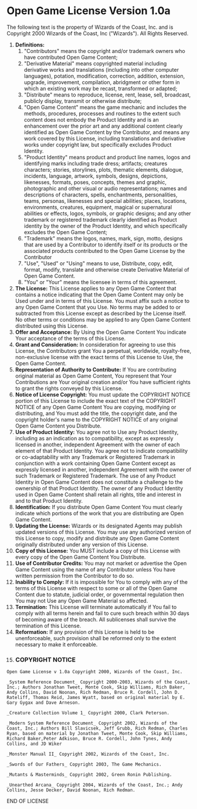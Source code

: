 # Open Game License Version 1.0a

The following text is the property of Wizards of the Coast, Inc. and is Copyright 2000 Wizards of the Coast, Inc ("Wizards"). All Rights Reserved.

1.  **Definitions:**
    1.  "Contributors" means the copyright and/or trademark owners who have contributed Open Game Content;
    2.  "Derivative Material" means copyrighted material including derivative works and translations (including into other computer languages), potation, modification, correction, addition, extension, upgrade, improvement, compilation, abridgment or other form in which an existing work may be recast, transformed or adapted;
    3.  "Distribute" means to reproduce, license, rent, lease, sell, broadcast, publicly display, transmit or otherwise distribute;
    4.  "Open Game Content" means the game mechanic and includes the methods, procedures, processes and routines to the extent such content does not embody the Product Identity and is an enhancement over the prior art and any additional content clearly identified as Open Game Content by the Contributor, and means any work covered by this License, including translations and derivative works under copyright law, but specifically excludes Product Identity.
    5.  "Product Identity" means product and product line names, logos and identifying marks including trade dress; artifacts; creatures characters; stories, storylines, plots, thematic elements, dialogue, incidents, language, artwork, symbols, designs, depictions, likenesses, formats, poses, concepts, themes and graphic, photographic and other visual or audio representations; names and descriptions of characters, spells, enchantments, personalities, teams, personas, likenesses and special abilities; places, locations, environments, creatures, equipment, magical or supernatural abilities or effects, logos, symbols, or graphic designs; and any other trademark or registered trademark clearly identified as Product identity by the owner of the Product Identity, and which specifically excludes the Open Game Content;
    6.  "Trademark" means the logos, names, mark, sign, motto, designs that are used by a Contributor to identify itself or its products or the associated products contributed to the Open Game License by the Contributor
    7.  "Use", "Used" or "Using" means to use, Distribute, copy, edit, format, modify, translate and otherwise create Derivative Material of Open Game Content.
    8.  "You" or "Your" means the licensee in terms of this agreement.
2.  **The License:** This License applies to any Open Game Content that contains a notice indicating that the Open Game Content may only be Used under and in terms of this License. You must affix such a notice to any Open Game Content that you Use. No terms may be added to or subtracted from this License except as described by the License itself. No other terms or conditions may be applied to any Open Game Content distributed using this License.
3.  **Offer and Acceptance:** By Using the Open Game Content You indicate Your acceptance of the terms of this License.
4.  **Grant and Consideration:** In consideration for agreeing to use this License, the Contributors grant You a perpetual, worldwide, royalty-free, non-exclusive license with the exact terms of this License to Use, the Open Game Content.
5.  **Representation of Authority to Contribute:** If You are contributing original material as Open Game Content, You represent that Your Contributions are Your original creation and/or You have sufficient rights to grant the rights conveyed by this License.
6.  **Notice of License Copyright:** You must update the COPYRIGHT NOTICE portion of this License to include the exact text of the COPYRIGHT NOTICE of any Open Game Content You are copying, modifying or distributing, and You must add the title, the copyright date, and the copyright holder's name to the COPYRIGHT NOTICE of any original Open Game Content you Distribute.
7.  **Use of Product Identity:** You agree not to Use any Product Identity, including as an indication as to compatibility, except as expressly licensed in another, independent Agreement with the owner of each element of that Product Identity. You agree not to indicate compatibility or co-adaptability with any Trademark or Registered Trademark in conjunction with a work containing Open Game Content except as expressly licensed in another, independent Agreement with the owner of such Trademark or Registered Trademark. The use of any Product Identity in Open Game Content does not constitute a challenge to the ownership of that Product Identity. The owner of any Product Identity used in Open Game Content shall retain all rights, title and interest in and to that Product Identity.
8.  **Identification:** If you distribute Open Game Content You must clearly indicate which portions of the work that you are distributing are Open Game Content.
9.  **Updating the License:** Wizards or its designated Agents may publish updated versions of this License. You may use any authorized version of this License to copy, modify and distribute any Open Game Content originally distributed under any version of this License.
10.  **Copy of this License:** You MUST include a copy of this License with every copy of the Open Game Content You Distribute.
11.  **Use of Contributor Credits:** You may not market or advertise the Open Game Content using the name of any Contributor unless You have written permission from the Contributor to do so.
12.  **Inability to Comply:** If it is impossible for You to comply with any of the terms of this License with respect to some or all of the Open Game Content due to statute, judicial order, or governmental regulation then You may not Use any Open Game Material so affected.
13.  **Termination:** This License will terminate automatically if You fail to comply with all terms herein and fail to cure such breach within 30 days of becoming aware of the breach. All sublicenses shall survive the termination of this License.
14.  **Reformation:** If any provision of this License is held to be unenforceable, such provision shall be reformed only to the extent necessary to make it enforceable.
15.  ### COPYRIGHT NOTICE

    Open Game License v 1.0a Copyright 2000, Wizards of the Coast, Inc.

    _System Reference Document_ Copyright 2000-2003, Wizards of the Coast, Inc.; Authors Jonathan Tweet, Monte Cook, Skip Williams, Rich Baker, Andy Collins, David Noonan, Rich Redman, Bruce R. Cordell, John D. Rateliff, Thomas Reid, James Wyatt, based on original material by E. Gary Gygax and Dave Arneson.

    _Creature Collection Volume 1_ Copyright 2000, Clark Peterson.

    _Modern System Reference Document_ Copyright 2002, Wizards of the Coast, Inc.; Authors Bill Slavicsek, Jeff Grubb, Rich Redman, Charles Ryan, based on material by Jonathan Tweet, Monte Cook, Skip Williams, Richard Baker,Peter Adkison, Bruce R. Cordell, John Tynes, Andy Collins, and JD Wiker

    _Monster Manual II_ Copyright 2002, Wizards of the Coast, Inc.

    _Swords of Our Fathers_ Copyright 2003, The Game Mechanics.

    _Mutants & Masterminds_ Copyright 2002, Green Ronin Publishing.

    _Unearthed Arcana_ Copyright 2004, Wizards of the Coast, Inc.; Andy Collins, Jesse Decker, David Noonan, Rich Redman.


END OF LICENSE
